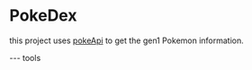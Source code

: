 # PokeDex

this project uses [pokeApi](https://pokeapi.co/) to get the gen1 Pokemon information.

--- tools
